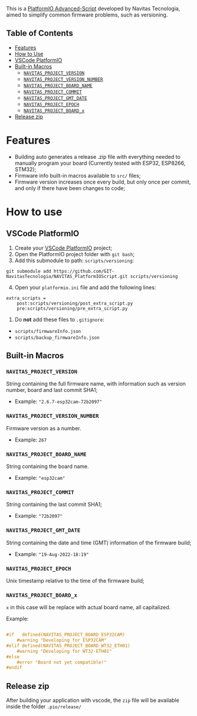 This is a [PlatformIO Advanced-Script](https://docs.platformio.org/en/latest/scripting/actions.html "PlatformIO Advanced-Script") developed by Navitas Tecnologia, aimed to simplify common firmware problems, such as versioning.

## Table of Contents
 - [Features](#Features)
 - [How to Use](#How_to_use)
  - [VSCode PlatformIO](#VSCode_PlatformIO)
  - [Built-in Macros](#Built_in_Macros)
    - [`NAVITAS_PROJECT_VERSION`](#NAVITAS_PROJECT_VERSION)
	- [`NAVITAS_PROJECT_VERSION_NUMBER`](#NAVITAS_PROJECT_VERSION_NUMBER)
	- [`NAVITAS_PROJECT_BOARD_NAME`](#NAVITAS_PROJECT_BOARD_NAME)
	- [`NAVITAS_PROJECT_COMMIT`](#NAVITAS_PROJECT_COMMIT)
	- [`NAVITAS_PROJECT_GMT_DATE`](#NAVITAS_PROJECT_GMT_DATE)
	- [`NAVITAS_PROJECT_EPOCH`](#NAVITAS_PROJECT_EPOCH)
	- [`NAVITAS_PROJECT_BOARD_x`](#NAVITAS_PROJECT_BOARD_x)
 - [Release zip](#Release_zip)

# Features

- Building auto generates a release .zip file with everything needed to manually program your board (Currently tested with ESP32, ESP8266, STM32);
- Firmware info built-in macros available to `src/` files;
- Firmware version increases once every build, but only once per commit, and only if there have been changes to code;

# How to use

## VSCode PlatformIO

1. Create your [VSCode PlatformIO](https://docs.platformio.org/en/latest/integration/ide/vscode.html) project;
2. Open the PlatformIO project folder with `git bash`;
3. Add this submodule to path: `scripts/versioning`: 
```[bash]
git submodule add https://github.com/GIT-NavitasTecnologia/NAVITAS_PlatformIOScript.git scripts/versioning
```
4. Open your `platformio.ini` file and add the following lines:
```[ini]
extra_scripts =
	post:scripts/versioning/post_extra_script.py
	pre:scripts/versioning/pre_extra_script.py
```
1. Do **not** add these files to `.gitignore`:
 - `scripts/firmwareInfo.json`
 - `scripts/backup_firmwareInfo.json`

## Built-in Macros

### `NAVITAS_PROJECT_VERSION`

String containing the full firmware name, with information such as version number, board and last commit SHA1;
 - Example: `"2.6.7-esp32cam-72b2097"`

### `NAVITAS_PROJECT_VERSION_NUMBER`

Firmware version as a number.
 - Example: `267`

### `NAVITAS_PROJECT_BOARD_NAME`

String containing the board name.
 - Example: `"esp32cam"`

### `NAVITAS_PROJECT_COMMIT`

String containing the last commit SHA1;
 - Example: `"72b2097"`
 
### `NAVITAS_PROJECT_GMT_DATE`

String containing the date and time (GMT) information of the firmware build;
 - Example: `"19-Aug-2022-18:19"`

### `NAVITAS_PROJECT_EPOCH`

Unix timestamp relative to the time of the firmware build; 

### `NAVITAS_PROJECT_BOARD_x`

`x` in this case will be replace with actual board name, all capitalized.

Example:
```cpp

#if   defined(NAVITAS_PROJECT_BOARD_ESP32CAM)
	#warning "Developing for ESP32CAM"
#elif defined(NAVITAS_PROJECT_BOARD_WT32_ETH01)
	#warning "Developing for WT32-ETH01"
#else
	#error "Board not yet compatible!"
#endif

```

## Release zip

After building your application with vscode, the `zip` file will be available inside the folder `.pio/release/`
